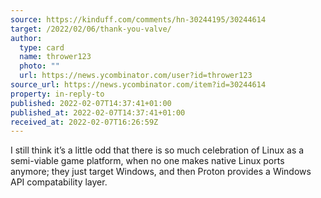 ```yaml
---
source: https://kinduff.com/comments/hn-30244195/30244614
target: /2022/02/06/thank-you-valve/
author:
  type: card
  name: thrower123
  photo: ""
  url: https://news.ycombinator.com/user?id=thrower123
source_url: https://news.ycombinator.com/item?id=30244614
property: in-reply-to
published: 2022-02-07T14:37:41+01:00
published_at: 2022-02-07T14:37:41+01:00
received_at: 2022-02-07T16:26:59Z
---
```


I still think it’s a little odd that there is so much celebration of Linux as a semi-viable game platform, when no one makes native Linux ports anymore; they just target Windows, and then Proton provides a Windows API compatability layer.